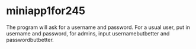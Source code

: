 # miniapp1for245
The program will ask for a username and password. For a usual user, put in username and password, for admins, input usernamebutbetter and passwordbutbetter.
